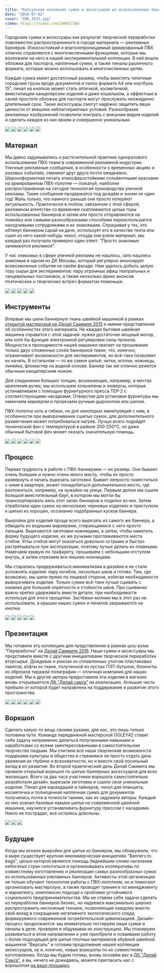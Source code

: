 ```yaml
---
title: "Капсульная коллекция сумок и аксессуаров из использованных баннеров"
date: "2016-07-02"
cover: "IMG_3533.jpg"
vimeo: https://vimeo.com/168017366
---
```


Городские сумки и аксессуары как результат творческой переработки повсеместно распространенного в городе материала — рекламных баннеров. Износостойкий и влагонепроницаемый армированный ПВХ отлично справляется с многочисленными функциями, которые мы возложили на него в нашей экспериментальной коллекции. В неё вошли обложки для паспорта, наплечные сумки, а также пеналы различного формата, которые можно использовать в многочисленных целях.

Каждая сумка имеет достаточный размер, чтобы вместить типичные городские грузы вроде документов и папок формата А4 или ноутбука 15", пенал на кнопках может стать аптечкой, косметичкой, вместилищем канцелярских изделий и даже кошельком, а эффектные в своей простоте обложки для паспорта могут прослужить неожиданно длительный срок. Такие аксессуары смогут надёжно защитить ваши ценности от внешних неблагоприятных условий. Разнообразие рекламных изображений позволили поиграть с внешним видом изделий и сделать каждое из них ярким и совершенно уникальным.

![](./images/afDuVZoQBmE.jpg)
![](./images/Cr5L680YRww.jpg)
![](./images/IMG_0621.jpg)
![](./images/IMG_0626.jpg)
![](./images/IMG_0627.jpg)
![](./images/IMG_0630.jpg)

## Материал

Мы давно задумывались о расточительной практике одноразового использования ПВХ-ткани в современной рекламной индустрии. Уличные рекламные сообщения, в особенности о временных акциях и разовых событиях, сменяют друг друга почти ежедневно. Широкоформатная печать атмосферостойкими сольвентными красками на армированном ПВХ-полотне — пожалуй, наиболее распространённая на сегодня технология производства уличной рекламы. Такие сообщения продержатся под дождём и зноем не один год! Жаль только, что намного раньше они просто потеряют актуальность. Практически в любом, связанном с этой сферой, рекламном агентстве со временем скапливаются целые горы использованных баннеров и затем или просто отправляются на помойку или самыми разнообразными способами переиспользуется находчивыми сотрудниками и их знакомыми. Спрашивая у тех, кто обтянул баннером сарай на даче, использует его в качестве тента или сшил из него какой-нибудь чехол, откуда они взяли материал, мы каждый раз получали примерно один ответ: "Просто знакомые занимаются рекламой".

У нас знакомых в сфере уличной рекламы не нашлось, зато нашлись знакомые в одном из ДК Москвы, который регулярно анонсирует всевозможные события на своём фасаде. Нам удалось добыть целую гору сырья для экспериментов: пару огромных афиш театральных и танцевальных постановок, а также несколько ярких анонсов поэтических и творческих встреч форматом поменьше.

![](./images/IMG_0633.jpg)
![](./images/IMG_0640.jpg)
![](./images/IMG_0641.jpg)
![](./images/IMG_0642.jpg)
![](./images/IMG_0644.jpg)

## Инструменты

Впервые мы шили баннерную ткань швейной машинкой в рамках [открытой мастерской на Делай Саммите 2015](/practice/ooley42/om-at-delay-summit-2015/) и имеем представление об особенностях этого материала. Не каждая бытовая швейная машинка справится с этой задачей: нужен достаточно мощный мотор, или хотя бы функция электронной регулировки силы прокола. Мощности и проходимости нашей машинки хватает на прошивание только двух сложенных слоёв баннерной ткани, что, конечно, ограничивает возможности для экспериментов, но всё-таки позволяет их начать. В остальном — то же самое шитьё: нитки, иголки, ножницы, линейка, фломастер на водной основе. Баннер так же отлично режется обычным канцелярским ножом.

Для соединения больших толщин, возникающих, например, в местах крепления ручек, мы используем хольнитены и люверсы, которые устанавливаем с помощью фурнитурного пресса ТЕР-2 с соответствующими насадками. Отверстия для установки фурнитуры мы намечаем маркером и прорезаем ручным дыроколом или шилом.

ПВХ-полотно хоть и гибкое, но для некоторых манипуляций с ним, в особенности при выворачивании сшитых сумок, для дополнительного размягчения может потребоваться нагрев. Лучше всего подойдёт технический фен с температурой в районе 200-250°C, но даже обычный бытовой фен может оказать значительную помощь.

![](./images/IMG_1434.jpg)
![](./images/IMG_1436.jpg)
![](./images/IMG_1508.jpg)
![](./images/IMG_1510.jpg)
![](./images/IMG_1511.jpg)
![](./images/IMG_1513.jpg)

## Процесс

Первая трудность в работе с ПВХ-баннерами — их размер. Они бывают очень большие и нужно очень много места, чтобы их просто развернуть и начать вырезать заготовки. Бывает непросто поместиться с ними в квартире, может понадобиться дополнительное место, где разложиться, например, на лужайке на улице. Первым делом мы сшили большой вместительный баул, в котором мы могли бы транспортировать весь этот запас баннеров и поделок из них. Затем отработали идеи сумок на нескольких черновых изделиях и приступили к шитью из хороших, осознанно подобранных кусков баннера.

Выкройки для изделий проще всего вырезать из самого же баннера, а обводить их водными маркерами, стирающимися с него просто пальцем. Вырезаются заготовки ножницами, а затем, чтобы наметить форму будущего изделия, их же ручками проглаживаются места сгибов. Углы сгибов могут оказаться довольно острыми и быстро растрёпываться при эксплуатации, поэтому лучше делать их плавными. Намечаем кривую по трафарету, прошиваем с небольшим отступом внутрь, а затем отрезаем все лишнее ножницами.

Мы старались придерживаться минимализма в дизайне и не стали усложнять изделия: пару изгибов, несколько швов и готово. Там, где возможно, мы шили прямо по лицевой стороне, избегая необходимости выворачивать изделие. Только сумки всё-таки лучше сшивать с изнанки для большей опрятности и стойкости швов. При сшивании важно крепко удерживать вместе детали, при необходимости используя для этого прищепки. Застёжки-молнии мы в этот раз не использовали, а крышки наших сумок и пеналов закрываются на кнопки.

![](./images/IMG_1515.jpg)
![](./images/IMG_1517.jpg)
![](./images/IMG_1518.jpg)
![](./images/IMG_1519.jpg)
![](./images/IMG_1558.jpg)

## Презентация

Мы готовили эту коллекцию для представления в рамках шоу-рума "Переработка" на [Делай Саммите 2016](/practice/event/otkrytaya-masterskaya-na-delaj-sammite/). Наши сумки и аксессуары мы представили вместе с другими инициативами творческой переработки вторсырья. Дождевик и рюкзак из сплавленных утюгом пластиковых пакетов, кофты из ткани, полученной из пустых ПЭТ-бутылок, блокноты из обрезков тиражей полиграфии — отличная компания для наших изделий. Мы и другие авторы предоставили эти изделия в магазин вновь открывшегося [ДК "Делай сам/а"](/workshop/archive/dom-kultury-delaj-sam-a-2/) на реализацию, большая часть прибыли от которой будет направлена на поддержание и развитие этого пространства.

![](./images/IMG_3612.jpg)
![](./images/IMG_3628.jpg)
![](./images/IMG_3629.jpg)
![](./images/IMG_3630.jpg)
![](./images/IMG_3632.jpg)
![](./images/IMG_3637.jpg)

## Воркшоп

Сделать какую-то вещь своими руками, для нас, это лишь только половина пути. Команда передвижной мастерской OOLEY42 ставит себе задачу непременно делиться полученными навыками и наработками со всеми заинтересованными в самостоятельном творчестве людьми. Мы считаем все наши творческие возможности подарками культуры и общества и стремимся не просто отдать дань уважения их глубине и всеохватности, но и внести свой посильный вклад в их развитие. Во второй практический день Делай Саммита мы провели открытый воркшоп по шитью баннерных аксессуаров для всех желающих. Всего за два часа участники воркшопа самостоятельно разработали дизайн, вырезали заготовки и сшили свои уникальные изделия. Пенал для карандашей и лайнеров, чехол для планшета, косметичка и полноценная наплечная сумка для документов получились почти в точности такими, как их задумали авторы. Каждый из них освоил базовые навыки шитья на современной швейной машинке, научился устанавливать фурнитуру прессом с насадками. Никто не пострадал, все остались довольны.

![](./images/jXczVv32Spo.jpg)
![](./images/vxD3jvabvOY.jpg)
![](./images/VyEK9sx-IBQ.jpg)

## Будущее

Когда мы искали выкройки для шитья из баннеров, мы обнаружили, что в мире существует крупная некоммерческая инициатива "Banners to bags", целью которой является помощь беднейшим слоям населения небогатых стран сплотиться и организовывать кооперативы по совместному изготовлению и реализации самых разнообразных сумок из использованных рекламных баннеров. Активисты этой организации не только обучают технологии работы с ПВХ-полотном, но и помогают организовать мастерскую, а также проводят тренинги по менеджменту и маркетингу, комплексно подходя к проблеме устойчивого социального предпринимательства. Мы не ставим себе задачи сделать из переработки баннеров бизнес, но надеемся максимально широко распространить несложные техники, позволяющие каждому внести свой вклад в сокращение негативного экологического следа, формируемого современной потребительской цивилизацией. Дизайн-процесс продолжается: мы внимательно тестируем наши сумки и пеналы в деле, проверяя и обдумывая их конструкцию. Мы планируем развиваться в этом направлении и уже приобрели и осваиваем работу с более подходящей для шитья плотных материалов обувной швейной машинкой "Версаль" и готовим продолжение нашей коллекции аксессуаров, ну и, конечно, новые воркшопы по их совместному изготовлению. Когда мы будем готовы, вновь позовём вас в [ДК "Делай Сам/а"](/workshop/archive/dom-kultury-delaj-sam-a-2/), а вы, ничего не дожидаясь, можете пригласить нас с воркшопом [на вашу площадку](/workshop/map/).

<youtube-embed link="https://youtu.be/D5cF6p2V1dk" />
